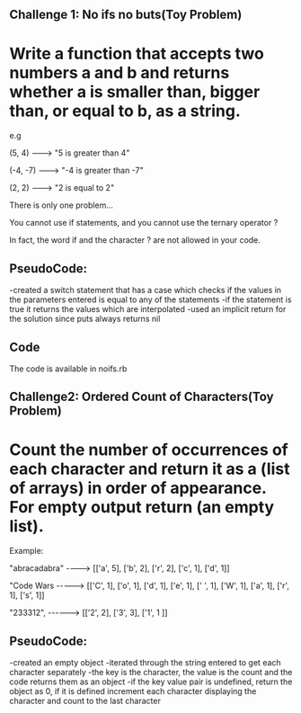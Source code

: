 ## Challenge 1: No ifs no buts(Toy Problem)

# Write a function that accepts two numbers a and b and returns whether a is smaller than, bigger than, or equal to b, as a string.

e.g 

(5, 4)   ---> "5 is greater than 4"

(-4, -7) ---> "-4 is greater than -7"

(2, 2)   ---> "2 is equal to 2"

There is only one problem...

You cannot use if statements, and you cannot use the ternary operator ? 

In fact, the word if and the character ? are not allowed in your code.

## PseudoCode:
-created a switch statement that has a case which checks if the values in the parameters entered is equal to any of the statements
-if the statement is true it returns the values which are interpolated
-used an implicit return for the solution since puts always returns nil


## Code
The code is available in noifs.rb



## Challenge2: Ordered Count of Characters(Toy Problem)

# Count the number of occurrences of each character and return it as a (list of arrays) in order of appearance. For empty output return (an empty list).

Example:

"abracadabra" ---->  [['a', 5], ['b', 2], ['r', 2], ['c', 1], ['d', 1]]

"Code Wars -----> [['C', 1], ['o', 1], ['d', 1], ['e', 1], [' ', 1], ['W', 1], ['a', 1], ['r', 1], ['s', 1]]

"233312", ------> [['2', 2], ['3', 3], ['1', 1 ]]


## PseudoCode:
-created an empty object
-iterated through the string entered to get each character separately
-the key is the character, the value is the count and the code returns them as an object
-if the key value pair is undefined, return the object as 0, if it is defined increment each character displaying the character and count to the last character
